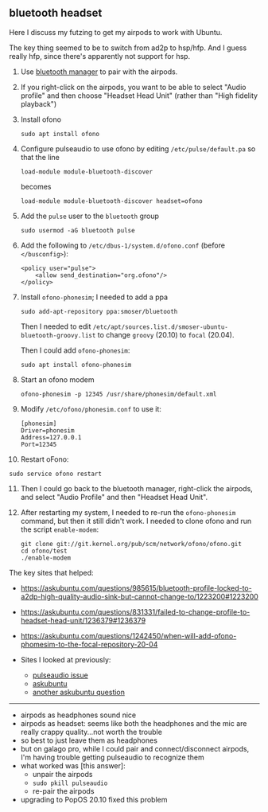 ## bluetooth headset

Here I discuss my futzing to get my airpods to work with Ubuntu.

The key thing seemed to be to switch from ad2p to hsp/hfp. And I guess
really hfp, since there's apparently not support for hsp.

1. Use [bluetooth
   manager](https://askubuntu.com/questions/831331/failed-to-change-profile-to-headset-head-unit/1236379#1236379)
   to pair with the airpods.

2. If you right-click on the airpods, you want to be able to select
   "Audio profile" and then choose "Headset Head Unit" (rather than
   "High fidelity playback")

3. Install ofono

   ```shell
   sudo apt install ofono
   ```

4. Configure pulseaudio to use ofono by editing
   `/etc/pulse/default.pa` so that the line

   ```
   load-module module-bluetooth-discover
   ```

   becomes

   ```
   load-module module-bluetooth-discover headset=ofono
   ```

5. Add the `pulse` user to the `bluetooth` group

   ```shell
   sudo usermod -aG bluetooth pulse
   ```

6. Add the following to `/etc/dbus-1/system.d/ofono.conf` (before
   `</busconfig>`):

   ```
   <policy user="pulse">
       <allow send_destination="org.ofono"/>
   </policy>
   ```

7. Install `ofono-phonesim`; I needed to add a ppa

   ```shell
   sudo add-apt-repository ppa:smoser/bluetooth
   ```

   Then I needed to edit `/etc/apt/sources.list.d/smoser-ubuntu-bluetooth-groovy.list`
   to change `groovy` (20.10) to `focal` (20.04).

   Then I could add `ofono-phonesim`:

   ```shell
   sudo apt install ofono-phonesim
   ```

8. Start an ofono modem

   ```shell
   ofono-phonesim -p 12345 /usr/share/phonesim/default.xml
   ```

9. Modify `/etc/ofono/phonesim.conf` to use it:

   ```
   [phonesim]
   Driver=phonesim
   Address=127.0.0.1
   Port=12345
   ```

10. Restart oFono:

   ```shell
   sudo service ofono restart
   ```

11. Then I could go back to the bluetooth manager, right-click the
    airpods, and select "Audio Profile" and then "Headset Head Unit".

12. After restarting my system, I needed to re-run the
    `ofono-phonesim` command, but then it still didn't work. I needed
    to clone ofono and run the script `enable-modem`:

    ```shell
    git clone git://git.kernel.org/pub/scm/network/ofono/ofono.git
    cd ofono/test
    ./enable-modem
    ```

The key sites that helped:
- <https://askubuntu.com/questions/985615/bluetooth-profile-locked-to-a2dp-high-quality-audio-sink-but-cannot-change-to/1223200#1223200>
- <https://askubuntu.com/questions/831331/failed-to-change-profile-to-headset-head-unit/1236379#1236379>
- <https://askubuntu.com/questions/1242450/when-will-add-ofono-phomesim-to-the-focal-repository-20-04>

- Sites I looked at previously:

  - [pulseaudio issue](https://gitlab.freedesktop.org/pulseaudio/pulseaudio/-/issues/81)
  - [askubuntu](https://askubuntu.com/questions/1085480/bluetooth-headphones-switches-from-a2dp-sink-to-hsp-hfp-when-starting-voip-a)
  - [another askubuntu question](https://askubuntu.com/questions/354383/headphones-microphone-is-not-working)

---

- airpods as headphones sound nice
- airpods as headset: seems like both the headphones and the mic are
  really crappy quality...not worth the trouble
- so best to just leave them as headphones
- but on galago pro, while I could pair and connect/disconnect
  airpods, I'm having trouble getting pulseaudio to recognize them
- what worked was [this answer]:
  - unpair the airpods
  - `sudo pkill pulseaudio`
  - re-pair the airpods
- upgrading to PopOS 20.10 fixed this problem
